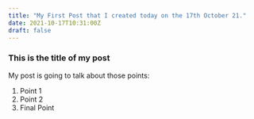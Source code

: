 ```yaml
---
title: "My First Post that I created today on the 17th October 21."
date: 2021-10-17T10:31:00Z
draft: false
---
```


### This is the title of my post

My post is going to talk about those points:
1. Point 1
2. Point 2
3. Final Point
